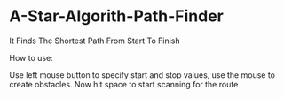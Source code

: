 # A-Star-Algorith-Path-Finder
It Finds The Shortest Path From Start To Finish

How to use:

Use left mouse button to specify start and stop values, use the mouse to create obstacles. Now hit space to start scanning for the route
